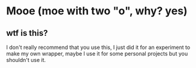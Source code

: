 # Mooe (moe with two "o", why? yes)
## wtf is this?
I don't really recommend that you use this, I just did it for an experiment to make my own wrapper, maybe I use it for some personal projects but you shouldn't use it.
